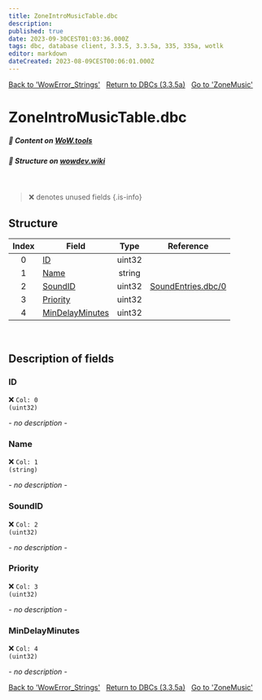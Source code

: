 ```yaml
---
title: ZoneIntroMusicTable.dbc
description:
published: true
date: 2023-09-30CEST01:03:36.000Z
tags: dbc, database client, 3.3.5, 3.3.5a, 335, 335a, wotlk
editor: markdown
dateCreated: 2023-08-09CEST00:06:01.000Z
---
```

<a href="https://trinitycore.info/files/DBC/335/wowerror_strings" class="mt-5 v-btn v-btn--depressed v-btn--flat v-btn--outlined theme--light v-size--default darkblue--text text--lighten-3"><span class="v-btn__content"><i aria-hidden="true" class="v-icon notranslate v-icon--left mdi mdi-arrow-left theme--light"></i><span>Back to 'WowError_Strings'</span></span></a>&nbsp;&nbsp;&nbsp;<a href="https://trinitycore.info/files/DBC/335/DBC" class="mt-5 v-btn v-btn--depressed v-btn--flat v-btn--outlined theme--light v-size--default darkblue--text text--lighten-3"><span class="v-btn__content"><i aria-hidden="true" class="v-icon notranslate v-icon--left mdi mdi-home-outline theme--light"></i><span>Return to DBCs (3.3.5a)</span></span></a>&nbsp;&nbsp;&nbsp;<a href="https://trinitycore.info/files/DBC/335/zonemusic" class="mt-5 v-btn v-btn--depressed v-btn--flat v-btn--outlined theme--light v-size--default darkblue--text text--lighten-3"><span class="v-btn__content"><span>Go to 'ZoneMusic'</span><i aria-hidden="true" class="v-icon notranslate v-icon--right mdi mdi-arrow-right theme--light"></i></span></a>

# ZoneIntroMusicTable.dbc
##### :open_book: Content on [WoW.tools](https://wow.tools/dbc/?dbc=zoneintromusictable&build=3.3.5.12340)
##### :pencil: Structure on [wowdev.wiki](https://wowdev.wiki/DB/ZoneIntroMusicTable)
&nbsp;

> :x: denotes unused fields
{.is-info}


## Structure

| Index | Field | Type | Reference |
| :---: | --- | :---: | --- |
| 0 | [ID](#id-alt) | uint32 |  |
| 1 | [Name](#name-alt) | string |  |
| 2 | [SoundID](#soundid) | uint32 | [SoundEntries.dbc/0](/files/DBC/335/soundentries#id-alt) |
| 3 | [Priority](#priority) | uint32 |  |
| 4 | [MinDelayMinutes](#mindelayminutes) | uint32 |  |
&nbsp;
## Description of fields

### ID <!-- {#id-alt} -->
:x: <code>Col: 0 (uint32)</code>

*- no description -*
&nbsp;

### Name <!-- {#name-alt} -->
:x: <code>Col: 1 (string)</code>

*- no description -*
&nbsp;

### SoundID
:x: <code>Col: 2 (uint32)</code>

*- no description -*
&nbsp;

### Priority
:x: <code>Col: 3 (uint32)</code>

*- no description -*
&nbsp;

### MinDelayMinutes
:x: <code>Col: 4 (uint32)</code>

*- no description -*
&nbsp;

<a href="https://trinitycore.info/files/DBC/335/wowerror_strings" class="mt-5 v-btn v-btn--depressed v-btn--flat v-btn--outlined theme--light v-size--default darkblue--text text--lighten-3"><span class="v-btn__content"><i aria-hidden="true" class="v-icon notranslate v-icon--left mdi mdi-arrow-left theme--light"></i><span>Back to 'WowError_Strings'</span></span></a>&nbsp;&nbsp;&nbsp;<a href="https://trinitycore.info/files/DBC/335/DBC" class="mt-5 v-btn v-btn--depressed v-btn--flat v-btn--outlined theme--light v-size--default darkblue--text text--lighten-3"><span class="v-btn__content"><i aria-hidden="true" class="v-icon notranslate v-icon--left mdi mdi-home-outline theme--light"></i><span>Return to DBCs (3.3.5a)</span></span></a>&nbsp;&nbsp;&nbsp;<a href="https://trinitycore.info/files/DBC/335/zonemusic" class="mt-5 v-btn v-btn--depressed v-btn--flat v-btn--outlined theme--light v-size--default darkblue--text text--lighten-3"><span class="v-btn__content"><span>Go to 'ZoneMusic'</span><i aria-hidden="true" class="v-icon notranslate v-icon--right mdi mdi-arrow-right theme--light"></i></span></a>
